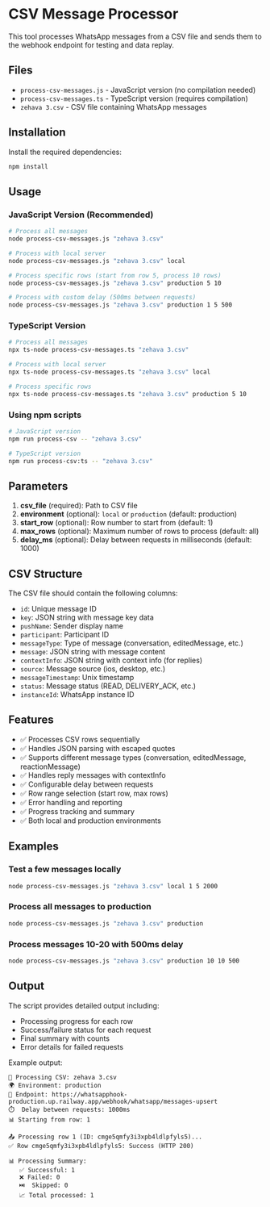 # CSV Message Processor

This tool processes WhatsApp messages from a CSV file and sends them to the webhook endpoint for testing and data replay.

## Files

- `process-csv-messages.js` - JavaScript version (no compilation needed)
- `process-csv-messages.ts` - TypeScript version (requires compilation)
- `zehava 3.csv` - CSV file containing WhatsApp messages

## Installation

Install the required dependencies:

```bash
npm install
```

## Usage

### JavaScript Version (Recommended)

```bash
# Process all messages
node process-csv-messages.js "zehava 3.csv"

# Process with local server
node process-csv-messages.js "zehava 3.csv" local

# Process specific rows (start from row 5, process 10 rows)
node process-csv-messages.js "zehava 3.csv" production 5 10

# Process with custom delay (500ms between requests)
node process-csv-messages.js "zehava 3.csv" production 1 5 500
```

### TypeScript Version

```bash
# Process all messages
npx ts-node process-csv-messages.ts "zehava 3.csv"

# Process with local server
npx ts-node process-csv-messages.ts "zehava 3.csv" local

# Process specific rows
npx ts-node process-csv-messages.ts "zehava 3.csv" production 5 10
```

### Using npm scripts

```bash
# JavaScript version
npm run process-csv -- "zehava 3.csv"

# TypeScript version
npm run process-csv:ts -- "zehava 3.csv"
```

## Parameters

1. **csv_file** (required): Path to CSV file
2. **environment** (optional): `local` or `production` (default: production)
3. **start_row** (optional): Row number to start from (default: 1)
4. **max_rows** (optional): Maximum number of rows to process (default: all)
5. **delay_ms** (optional): Delay between requests in milliseconds (default: 1000)

## CSV Structure

The CSV file should contain the following columns:

- `id`: Unique message ID
- `key`: JSON string with message key data
- `pushName`: Sender display name
- `participant`: Participant ID
- `messageType`: Type of message (conversation, editedMessage, etc.)
- `message`: JSON string with message content
- `contextInfo`: JSON string with context info (for replies)
- `source`: Message source (ios, desktop, etc.)
- `messageTimestamp`: Unix timestamp
- `status`: Message status (READ, DELIVERY_ACK, etc.)
- `instanceId`: WhatsApp instance ID

## Features

- ✅ Processes CSV rows sequentially
- ✅ Handles JSON parsing with escaped quotes
- ✅ Supports different message types (conversation, editedMessage, reactionMessage)
- ✅ Handles reply messages with contextInfo
- ✅ Configurable delay between requests
- ✅ Row range selection (start row, max rows)
- ✅ Error handling and reporting
- ✅ Progress tracking and summary
- ✅ Both local and production environments

## Examples

### Test a few messages locally

```bash
node process-csv-messages.js "zehava 3.csv" local 1 5 2000
```

### Process all messages to production

```bash
node process-csv-messages.js "zehava 3.csv" production
```

### Process messages 10-20 with 500ms delay

```bash
node process-csv-messages.js "zehava 3.csv" production 10 10 500
```

## Output

The script provides detailed output including:

- Processing progress for each row
- Success/failure status for each request
- Final summary with counts
- Error details for failed requests

Example output:
```
🚀 Processing CSV: zehava 3.csv
🌍 Environment: production
🔗 Endpoint: https://whatsapphook-production.up.railway.app/webhook/whatsapp/messages-upsert
⏱️  Delay between requests: 1000ms
📊 Starting from row: 1

📤 Processing row 1 (ID: cmge5qmfy3i3xpb4ldlpfyls5)...
✅ Row cmge5qmfy3i3xpb4ldlpfyls5: Success (HTTP 200)

📊 Processing Summary:
   ✅ Successful: 1
   ❌ Failed: 0
   ⏭️  Skipped: 0
   📈 Total processed: 1
```
